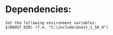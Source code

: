 
Dependencies:
=============
	Set the following environment variables:
	$(BOOST_DIR) (f.e. "C:\include\boost_1_58_0")